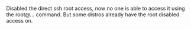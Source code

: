 Disabled the direct ssh root access, now no one is able to access it using the root@... command. But some distros already have the root disabled access on.